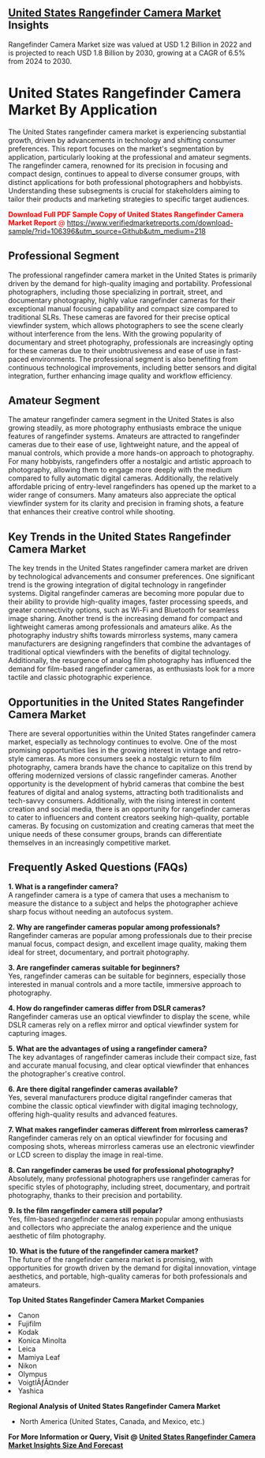 <h2><a href="https://www.verifiedmarketreports.com/download-sample/?rid=106396&amp;utm_source=Github&amp;utm_medium=218" target="_blank">United States Rangefinder Camera Market</a> Insights</h2><p>Rangefinder Camera Market size was valued at USD 1.2 Billion in 2022 and is projected to reach USD 1.8 Billion by 2030, growing at a CAGR of 6.5% from 2024 to 2030.</p><p> <h1>United States Rangefinder Camera Market By Application</h1> <p>The United States rangefinder camera market is experiencing substantial growth, driven by advancements in technology and shifting consumer preferences. This report focuses on the market's segmentation by application, particularly looking at the professional and amateur segments. The rangefinder camera, renowned for its precision in focusing and compact design, continues to appeal to diverse consumer groups, with distinct applications for both professional photographers and hobbyists. Understanding these subsegments is crucial for stakeholders aiming to tailor their products and marketing strategies to specific target audiences.</p> <p><p><span class=""><span style="color: #ff0000;"><strong>Download Full PDF Sample Copy of United States Rangefinder Camera Market Report</strong> @ </span><a href="https://www.verifiedmarketreports.com/download-sample/?rid=106396&amp;utm_source=Github&amp;utm_medium=218" target="_blank">https://www.verifiedmarketreports.com/download-sample/?rid=106396&amp;utm_source=Github&amp;utm_medium=218</a></span></p></p> <h2>Professional Segment</h2> <p>The professional rangefinder camera market in the United States is primarily driven by the demand for high-quality imaging and portability. Professional photographers, including those specializing in portrait, street, and documentary photography, highly value rangefinder cameras for their exceptional manual focusing capability and compact size compared to traditional SLRs. These cameras are favored for their precise optical viewfinder system, which allows photographers to see the scene clearly without interference from the lens. With the growing popularity of documentary and street photography, professionals are increasingly opting for these cameras due to their unobtrusiveness and ease of use in fast-paced environments. The professional segment is also benefiting from continuous technological improvements, including better sensors and digital integration, further enhancing image quality and workflow efficiency.</p> <h2>Amateur Segment</h2> <p>The amateur rangefinder camera segment in the United States is also growing steadily, as more photography enthusiasts embrace the unique features of rangefinder systems. Amateurs are attracted to rangefinder cameras due to their ease of use, lightweight nature, and the appeal of manual controls, which provide a more hands-on approach to photography. For many hobbyists, rangefinders offer a nostalgic and artistic approach to photography, allowing them to engage more deeply with the medium compared to fully automatic digital cameras. Additionally, the relatively affordable pricing of entry-level rangefinders has opened up the market to a wider range of consumers. Many amateurs also appreciate the optical viewfinder system for its clarity and precision in framing shots, a feature that enhances their creative control while shooting.</p> <h2>Key Trends in the United States Rangefinder Camera Market</h2> <p>The key trends in the United States rangefinder camera market are driven by technological advancements and consumer preferences. One significant trend is the growing integration of digital technology in rangefinder systems. Digital rangefinder cameras are becoming more popular due to their ability to provide high-quality images, faster processing speeds, and greater connectivity options, such as Wi-Fi and Bluetooth for seamless image sharing. Another trend is the increasing demand for compact and lightweight cameras among professionals and amateurs alike. As the photography industry shifts towards mirrorless systems, many camera manufacturers are designing rangefinders that combine the advantages of traditional optical viewfinders with the benefits of digital technology. Additionally, the resurgence of analog film photography has influenced the demand for film-based rangefinder cameras, as enthusiasts look for a more tactile and classic photographic experience.</p> <h2>Opportunities in the United States Rangefinder Camera Market</h2> <p>There are several opportunities within the United States rangefinder camera market, especially as technology continues to evolve. One of the most promising opportunities lies in the growing interest in vintage and retro-style cameras. As more consumers seek a nostalgic return to film photography, camera brands have the chance to capitalize on this trend by offering modernized versions of classic rangefinder cameras. Another opportunity is the development of hybrid cameras that combine the best features of digital and analog systems, attracting both traditionalists and tech-savvy consumers. Additionally, with the rising interest in content creation and social media, there is an opportunity for rangefinder cameras to cater to influencers and content creators seeking high-quality, portable cameras. By focusing on customization and creating cameras that meet the unique needs of these consumer groups, brands can differentiate themselves in an increasingly competitive market.</p> <h2>Frequently Asked Questions (FAQs)</h2> <p><strong>1. What is a rangefinder camera?</strong><br> A rangefinder camera is a type of camera that uses a mechanism to measure the distance to a subject and helps the photographer achieve sharp focus without needing an autofocus system.</p> <p><strong>2. Why are rangefinder cameras popular among professionals?</strong><br> Rangefinder cameras are popular among professionals due to their precise manual focus, compact design, and excellent image quality, making them ideal for street, documentary, and portrait photography.</p> <p><strong>3. Are rangefinder cameras suitable for beginners?</strong><br> Yes, rangefinder cameras can be suitable for beginners, especially those interested in manual controls and a more tactile, immersive approach to photography.</p> <p><strong>4. How do rangefinder cameras differ from DSLR cameras?</strong><br> Rangefinder cameras use an optical viewfinder to display the scene, while DSLR cameras rely on a reflex mirror and optical viewfinder system for capturing images.</p> <p><strong>5. What are the advantages of using a rangefinder camera?</strong><br> The key advantages of rangefinder cameras include their compact size, fast and accurate manual focusing, and clear optical viewfinder that enhances the photographer's creative control.</p> <p><strong>6. Are there digital rangefinder cameras available?</strong><br> Yes, several manufacturers produce digital rangefinder cameras that combine the classic optical viewfinder with digital imaging technology, offering high-quality results and advanced features.</p> <p><strong>7. What makes rangefinder cameras different from mirrorless cameras?</strong><br> Rangefinder cameras rely on an optical viewfinder for focusing and composing shots, whereas mirrorless cameras use an electronic viewfinder or LCD screen to display the image in real-time.</p> <p><strong>8. Can rangefinder cameras be used for professional photography?</strong><br> Absolutely, many professional photographers use rangefinder cameras for specific styles of photography, including street, documentary, and portrait photography, thanks to their precision and portability.</p> <p><strong>9. Is the film rangefinder camera still popular?</strong><br> Yes, film-based rangefinder cameras remain popular among enthusiasts and collectors who appreciate the analog experience and the unique aesthetic of film photography.</p> <p><strong>10. What is the future of the rangefinder camera market?</strong><br> The future of the rangefinder camera market is promising, with opportunities for growth driven by the demand for digital innovation, vintage aesthetics, and portable, high-quality cameras for both professionals and amateurs.</p> </p><p><strong>Top United States Rangefinder Camera Market Companies</strong></p><div data-test-id=""><p><li>Canon</li><li> Fujifilm</li><li> Kodak</li><li> Konica Minolta</li><li> Leica</li><li> Mamiya Leaf</li><li> Nikon</li><li> Olympus</li><li> VoigtlÃƒÂ¤nder</li><li> Yashica</li></p><div><strong>Regional Analysis of&nbsp;United States Rangefinder Camera Market</strong></div><ul><li dir="ltr"><p dir="ltr">North America&nbsp;(United States, Canada, and Mexico, etc.)</p></li></ul><p><strong>For More Information or Query, Visit @&nbsp;</strong><strong><a href="https://www.verifiedmarketreports.com/product/global-rangefinder-camera-market-2019-by-manufacturers-regions-type-and-application-forecast-to-2024/?utm_source=Github&amp;utm_medium=218" target="_blank">United States Rangefinder Camera Market Insights Size And Forecast</a></strong></p></div>
